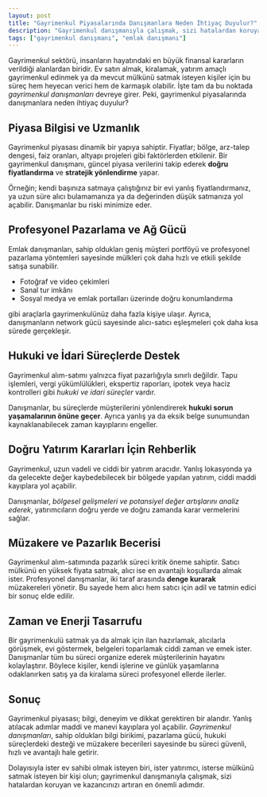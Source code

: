 ```yaml
---
layout: post
title: "Gayrimenkul Piyasalarında Danışmanlara Neden İhtiyaç Duyulur?"
description: "Gayrimenkul danışmanıyla çalışmak, sizi hatalardan koruyan ve kazancınızı artıran en önemli adımdır."
tags: ["gayrimenkul danışmanı", "emlak danışmanı"]
---
```


Gayrimenkul sektörü, insanların hayatındaki en büyük finansal kararların verildiği alanlardan biridir. Ev satın almak, kiralamak, yatırım amaçlı gayrimenkul edinmek ya da mevcut mülkünü satmak isteyen kişiler için bu süreç hem heyecan verici hem de karmaşık olabilir. İşte tam da bu noktada *gayrimenkul danışmanları* devreye girer. Peki, gayrimenkul piyasalarında danışmanlara neden ihtiyaç duyulur?

## Piyasa Bilgisi ve Uzmanlık

Gayrimenkul piyasası dinamik bir yapıya sahiptir. Fiyatlar; bölge, arz-talep dengesi, faiz oranları, altyapı projeleri gibi faktörlerden etkilenir. Bir gayrimenkul danışmanı, güncel piyasa verilerini takip ederek **doğru fiyatlandırma** ve **stratejik yönlendirme** yapar.

Örneğin; kendi başınıza satmaya çalıştığınız bir evi yanlış fiyatlandırmanız, ya uzun süre alıcı bulamamanıza ya da değerinden düşük satmanıza yol açabilir. Danışmanlar bu riski minimize eder.

## Profesyonel Pazarlama ve Ağ Gücü

Emlak danışmanları, sahip oldukları geniş müşteri portföyü ve profesyonel pazarlama yöntemleri sayesinde mülkleri çok daha hızlı ve etkili şekilde satışa sunabilir.

- Fotoğraf ve video çekimleri
- Sanal tur imkânı
- Sosyal medya ve emlak portalları üzerinde doğru konumlandırma

gibi araçlarla gayrimenkulünüz daha fazla kişiye ulaşır. Ayrıca, danışmanların network gücü sayesinde alıcı-satıcı eşleşmeleri çok daha kısa sürede gerçekleşir.

## Hukuki ve İdari Süreçlerde Destek

Gayrimenkul alım-satımı yalnızca fiyat pazarlığıyla sınırlı değildir. Tapu işlemleri, vergi yükümlülükleri, ekspertiz raporları, ipotek veya haciz kontrolleri gibi *hukuki ve idari süreçler* vardır.

Danışmanlar, bu süreçlerde müşterilerini yönlendirerek **hukuki sorun yaşamalarının önüne geçer**. Ayrıca yanlış ya da eksik belge sunumundan kaynaklanabilecek zaman kayıplarını engeller.

## Doğru Yatırım Kararları İçin Rehberlik

Gayrimenkul, uzun vadeli ve ciddi bir yatırım aracıdır. Yanlış lokasyonda ya da gelecekte değer kaybedebilecek bir bölgede yapılan yatırım, ciddi maddi kayıplara yol açabilir.

Danışmanlar, *bölgesel gelişmeleri ve potansiyel değer artışlarını analiz ederek*, yatırımcıların doğru yerde ve doğru zamanda karar vermelerini sağlar.

## Müzakere ve Pazarlık Becerisi

Gayrimenkul alım-satımında pazarlık süreci kritik öneme sahiptir. Satıcı mülkünü en yüksek fiyata satmak, alıcı ise en avantajlı koşullarda almak ister. Profesyonel danışmanlar, iki taraf arasında **denge kurarak** müzakereleri yönetir. Bu sayede hem alıcı hem satıcı için adil ve tatmin edici bir sonuç elde edilir.

## Zaman ve Enerji Tasarrufu

Bir gayrimenkulü satmak ya da almak için ilan hazırlamak, alıcılarla görüşmek, evi göstermek, belgeleri toparlamak ciddi zaman ve emek ister. Danışmanlar tüm bu süreci organize ederek müşterilerinin hayatını kolaylaştırır. Böylece kişiler, kendi işlerine ve günlük yaşamlarına odaklanırken satış ya da kiralama süreci profesyonel ellerde ilerler.

## Sonuç

Gayrimenkul piyasası; bilgi, deneyim ve dikkat gerektiren bir alandır. Yanlış atılacak adımlar maddi ve manevi kayıplara yol açabilir. *Gayrimenkul danışmanları*, sahip oldukları bilgi birikimi, pazarlama gücü, hukuki süreçlerdeki desteği ve müzakere becerileri sayesinde bu süreci güvenli, hızlı ve avantajlı hale getirir.

Dolayısıyla ister ev sahibi olmak isteyen biri, ister yatırımcı, isterse mülkünü satmak isteyen bir kişi olun; gayrimenkul danışmanıyla çalışmak, sizi hatalardan koruyan ve kazancınızı artıran en önemli adımdır.